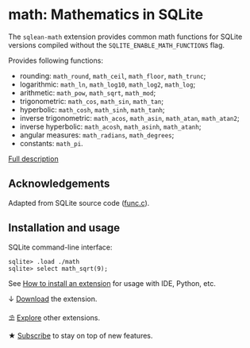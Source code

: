 # math: Mathematics in SQLite

The `sqlean-math` extension provides common math functions for SQLite versions compiled without the `SQLITE_ENABLE_MATH_FUNCTIONS` flag.

Provides following functions:

-   rounding: `math_round`, `math_ceil`, `math_floor`, `math_trunc`;
-   logarithmic: `math_ln`, `math_log10`, `math_log2`, `math_log`;
-   arithmetic: `math_pow`, `math_sqrt`, `math_mod`;
-   trigonometric: `math_cos`, `math_sin`, `math_tan`;
-   hyperbolic: `math_cosh`, `math_sinh`, `math_tanh`;
-   inverse trigonometric: `math_acos`, `math_asin`, `math_atan`, `math_atan2`;
-   inverse hyperbolic: `math_acosh`, `math_asinh`, `math_atanh`;
-   angular measures: `math_radians`, `math_degrees`;
-   constants: `math_pi`.

[Full description](https://sqlite.org/lang_mathfunc.html)

## Acknowledgements

Adapted from SQLite source code ([func.c](https://sqlite.org/src/file/src/func.c)).

## Installation and usage

SQLite command-line interface:

```
sqlite> .load ./math
sqlite> select math_sqrt(9);
```

See [How to install an extension](install.md) for usage with IDE, Python, etc.

↓ [Download](https://github.com/nalgeon/sqlean/releases/latest) the extension.

⛱ [Explore](https://github.com/nalgeon/sqlean) other extensions.

★ [Subscribe](https://antonz.org/subscribe/) to stay on top of new features.
